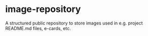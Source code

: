 # image-repository
A structured public repository to store images used in e.g. project README.md files, e-cards, etc.

